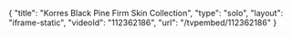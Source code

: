 {
    "title": "Korres Black Pine Firm Skin Collection",
    "type": "solo",
    "layout": "iframe-static",
    "videoId": "112362186",
    "url": "\/tvpembed\/112362186"
}